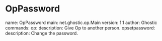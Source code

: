 # OpPassword

name: OpPassword
main: net.ghostic.op.Main
version: 1.1
author: Ghostic
commands:
  op:
    description: Give Op to another person.
  opsetpassword:
    description: Change the password.

